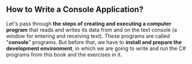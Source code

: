 ## How to Write a Console Application?

Let's pass through **the steps of creating and executing a computer program** that reads and writes its data from and on the text console (a window for entering and receiving text). These programs are called "**console**" programs. But before that, we have to **install and prepare the development environment**, in which we are going to write and run the C# programs from this book and the exercises in it.
